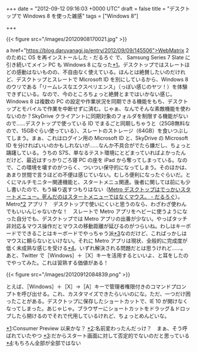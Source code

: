 
+++
date = "2012-09-12 09:16:03 +0000 UTC"
draft = false
title = "デスクトップで Windows 8 を使った雑感"
tags = ["Windows 8"]

+++


{{< figure src="/images/20120908170021.jpg"  >}}

a href="https://blog.daruyanagi.jp/entry/2012/09/09/145506">WebMatrix 2 のために OS を再インストールした - だるろぐ</a> で、 Samsung Series 7 Slate に引き続いてメイン PC も Windows 8 になった<a href="#f-6ba64109" name="fn-6ba64109" title="Consumer Preview 以来かな？">*1</a>。デスクトップではスレートほどの感動はないものの、不自由なく使えている。ほんとは絶賛したいのだけれど、デスクトップとスレートで Microsoft ID を別にしているから、Windows 8 のウリである「リームレスなエクスペリエンス」（っぽい感じのヤツ！）を体験できずにいる。なので、今のところちょっと絶賛とまではいかない感じ。Windows 8 は複数の PC の設定や作業状況を同期できる機能をもち、デスクトップとモバイルで作業を中断せずに済む。じゃぁ、なんでそんな素敵機能を使わないのか？SkyDrive クライアントに同期対象のフォルダを制限する機能がないので……デスクトップで使っている ID でまるごと同期しちゃうと（25GB無料なので、15GBぐらい使っている）、スレートのストレージ（64GB）を食いつぶしてしまう。まぁ、これはログイン用の Microsoft ID と、SkyDrive の Microsoft ID を分ければいいのかもしれないが……なんか不具合がでたら嫌だし、ちょっと躊躇している。うちの S7S、単なるテスト環境にとどまっていればよかったんだけど、最近はすっかりごろ寝 PC の座を iPad から奪ってしまっている。なので、この環境を壊すのがつらく、ついつい保守的になってしまう。そのほかは、あまり世間で言うほどの不便は感じていない。むしろ便利になったぐらいだ。とくにマルチモニター関連機能と、スタートメニュ関連。後者に関しては前にも少し書いたので、もう繰り返すつもりはない（<a href="https://blog.daruyanagi.jp/entry/2012/06/06/204210">Metro デスクトップはでっかいスタートメニュー。死んだのはスタートメニューではなくマウス。 - だるろぐ</a>）。Metro<a href="#f-62f4953e" name="fn-62f4953e" title="名前変わったんだっけ？　まぁ、そう呼ばれていたやつ">*2</a> アプリ？　デスクトップで使いにくいと思うのなら、わざわざ使わんでもいいんじゃないかな！　スレートで Metro アプリをヘビーに使うようになった自分でも、デスクトップでは Metro アプリの出番が少ない。やっぱタッチ非対応＆マウス操作だとマウスの移動距離が延びるのがつらいね。わしはキーボードでできることはキーボードでやっちゃう派<a href="#f-48d3b1cc" name="fn-48d3b1cc" title="だからスタート画面に対して否定的でないのだと思っている">*3</a>なのだけど、こればっかしはマウスに頼らないといけない。それに Metro アプリは現状、全般的に完成度が低く未成熟な感じを受ける<a href="#f-df7baead" name="fn-df7baead" title="もちろん全部が全部ではない">*4</a>。いずれ解決される問題だとは思うけれど……。あと、Twitter で［Windows］＋［X］キーを活用するといいよ、と耳をしたのでやってみた。これは習熟する価値がある！

{{< figure src="/images/20120912084839.png"  >}}

とえば、［Windows］＋［X］→［A］キーで管理者権限付きのコマンドプロンプトを呼び出せる。これ、カスタマイズできたらいいのにな。ただ、一つだけ困ったことがある。デスクトップに保存したショートカットで、IE 10 が開けなくなってしまった。あじゃじゃ。ブラウザーにショートカットをドラッグ＆ドロップしたら開けるのでそれで代用しているけれど、ちょっとめんどいな。
<div class="footnote">
<a href="#fn-6ba64109" name="f-6ba64109" class="footnote-number">*1</a><span class="footnote-delimiter">:</span><span class="footnote-text">Consumer Preview 以来かな？</span>
<a href="#fn-62f4953e" name="f-62f4953e" class="footnote-number">*2</a><span class="footnote-delimiter">:</span><span class="footnote-text">名前変わったんだっけ？　まぁ、そう呼ばれていたやつ</span>
<a href="#fn-48d3b1cc" name="f-48d3b1cc" class="footnote-number">*3</a><span class="footnote-delimiter">:</span><span class="footnote-text">だからスタート画面に対して否定的でないのだと思っている</span>
<a href="#fn-df7baead" name="f-df7baead" class="footnote-number">*4</a><span class="footnote-delimiter">:</span><span class="footnote-text">もちろん全部が全部ではない</span>
</div>


